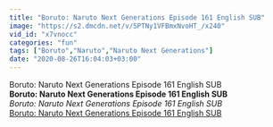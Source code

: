 ```yaml
---
title: "Boruto: Naruto Next Generations Episode 161 English SUB"
image: "https://s2.dmcdn.net/v/SPTNy1VFBmxNvoHT_/x240"
vid_id: "x7vnocc"
categories: "fun"
tags: ["Boruto","Naruto","Naruto Next Generations"]
date: "2020-08-26T16:04:03+03:00"
---
```

Boruto: Naruto Next Generations Episode 161 English SUB<br><b>Boruto: Naruto Next Generations Episode 161 English SUB</b><br> <i>Boruto: Naruto Next Generations Episode 161 English SUB</i><br> <u>Boruto: Naruto Next Generations Episode 161 English SUB</u>
